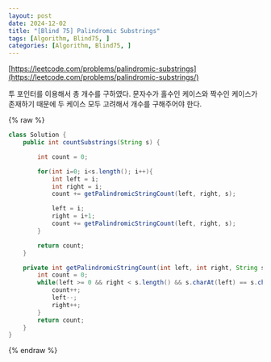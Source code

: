 ```yaml
---
layout: post
date: 2024-12-02
title: "[Blind 75] Palindromic Substrings"
tags: [Algorithm, Blind75, ]
categories: [Algorithm, Blind75, ]
---
```



[https://leetcode.com/problems/palindromic-substrings](https://leetcode.com/problems/palindromic-substrings/)


투 포인터를 이용해서 총 개수를 구하였다. 문자수가 홀수인 케이스와 짝수인 케이스가 존재하기 때문에 두 케이스 모두 고려해서 개수를 구해주어야 한다. 



{% raw %}
```java
class Solution {
    public int countSubstrings(String s) {

        int count = 0;

        for(int i=0; i<s.length(); i++){
            int left = i;
            int right = i;
            count += getPalindromicStringCount(left, right, s); 

            left = i;
            right = i+1;
            count += getPalindromicStringCount(left, right, s);             
        }

        return count;
    }

    private int getPalindromicStringCount(int left, int right, String s){
        int count = 0;
        while(left >= 0 && right < s.length() && s.charAt(left) == s.charAt(right)){
            count++;
            left--;
            right++;
        }
        return count;
    }
}
```
{% endraw %}


